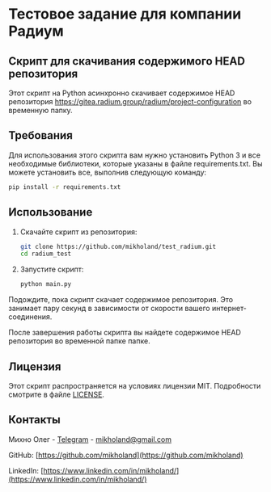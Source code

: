 # Тестовое задание для компании Радиум
## Скрипт для скачивания содержимого HEAD репозитория
Этот скрипт на Python асинхронно скачивает содержимое HEAD репозитория
https://gitea.radium.group/radium/project-configuration во временную папку.


## Требования
Для использования этого скрипта вам нужно установить Python 3 и все необходимые
библиотеки, которые указаны в файле requirements.txt. Вы можете установить все,
выполнив следующую команду:

```sh
pip install -r requirements.txt
```

## Использование
1. Скачайте скрипт из репозитория:
    ```sh
    git clone https://github.com/mikholand/test_radium.git
    cd radium_test
    ```
2. Запустите скрипт:
    ```sh
    python main.py
    ```

Подождите, пока скрипт скачает содержимое репозитория. Это занимает пару секунд
в зависимости от скорости вашего интернет-соединения.

После завершения работы скрипта вы найдете содержимое HEAD репозитория
во временной папке папке.

## Лицензия
Этот скрипт распространяется на условиях лицензии MIT. 
Подробности смотрите в файле
[LICENSE](https://github.com/mikholand/radium_test/blob/master/LICENSE).

## Контакты
Михно Олег - [Telegram](https://t.me/mikholand) - mikholand@gmail.com

GitHub: [https://github.com/mikholand](https://github.com/mikholand)

LinkedIn: [https://www.linkedin.com/in/mikholand/](https://www.linkedin.com/in/mikholand/)

